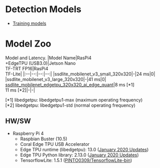 # Detection Models

- [Training models](g3doc/how_to_training_models.md)

# Model Zoo

Model and Latency.
|Model Name|RasPi4<br>+EdgeTPU (USB3.0)|Jetson Nano<br>TF-TRT FP16|RasPi4<br>TF-Lite|
|:--|--:|--:|--:|
|ssdlite_mobilenet_v3_small_320x320|-|24 ms|0|
|ssdlite_mobilenet_v3_large_320x320|-|41 ms|0|
[ssdlite_mobilenet_edgetpu_320x320_ai_edge_quant](https://drive.google.com/open?id=1DPjrqAQGJbUZvOFrSCakIJ34H82hMw0c)|8 ms [*1]<br>11 ms [*2]|-|-|

[*1] libedgetpu: libedgetpu1-max (maximum operating frequency)<br>
[*2] libedgetpu: libedgetpu1-std (normal operating frequency)<br>

## HW/SW
- Raspberry Pi 4
    - Raspbian Buster (10.5)
    - Coral Edge TPU USB Accelerator 
    - Edge TPU runtime (libedgetpu): 13.0 ([January 2020 Updates](https://coral.ai/news/updates-01-2020/))
    - Edge TPU Python library: 2.13.0 ([January 2020 Updates](https://coral.ai/news/updates-01-2020/))
    - TensorflowLite: 1.5.1 ([PINTO0309/TensorflowLite-bin](https://github.com/PINTO0309/TensorflowLite-bin))